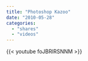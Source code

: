 ```yaml
---
title: "Photoshop Kazoo"
date: "2010-05-28"
categories:
  - "shares"
  - "videos"
---
```


{{< youtube foJBRlRSNNM >}}

